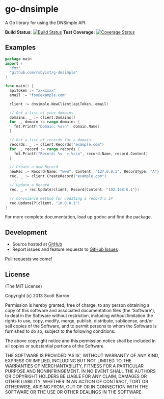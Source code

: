 # go-dnsimple

A Go library for using the DNSimple API.

**Build Status:** [![Build Status](https://travis-ci.org/rubyist/go-dnsimple.png?branch=master)](https://travis-ci.org/rubyist/go-dnsimple)
**Test Coverage:** [![Coverage Status](https://coveralls.io/repos/rubyist/go-dnsimple/badge.png)](https://coveralls.io/r/rubyist/go-dnsimple)
## Examples

```go
package main
import (
  "fmt"
  "github.com/rubyist/g-dnsimple"
)

func main() {
  apiToken := "xxxxxxx"
  email := "foo@example.com"

  client := dnsimple.NewClient(apiToken, email)

  // Get a list of your domains
  domains, _ := client.Domains()
  for _, domain := range domains {
    fmt.Printf("Domain: %s\n", domain.Name)
  }

  // Get a list of records for a domain
  records, _ := client.Records("example.com")
  for _, record := range records {
    fmt.Printf("Record: %s -> %s\n", record.Name, record.Content)
  }

  // Create a new Record
  newRec := Record{Name: "www", Content: "127.0.0.1", RecordType: "A"}
  rec, _ := client.CreateRecord("example.com")

  // Update a Record
  rec, _ = rec.Update(client, Record{Content: "192.168.0.1"})

  // Convnience method for updating a record's IP
  rec.UpdateIP(client, "10.0.0.1")
}
```

For more complete documentation, load up godoc and find the package.

## Development

- Source hosted at [GitHub](https://github.com/rubyist/go-dnsimple)
- Report issues and feature requests to [GitHub Issues](https://github.com/rubyist/go-dnsimple/issues)

Pull requests welcome!

## License

(The MIT License)

Copyright (c) 2013 Scott Barron

Permission is hereby granted, free of charge, to any person obtaining
a copy of this software and associated documentation files (the
'Software'), to deal in the Software without restriction, including
without limitation the rights to use, copy, modify, merge, publish,
distribute, sublicense, and/or sell copies of the Software, and to
permit persons to whom the Software is furnished to do so, subject to
the following conditions:

The above copyright notice and this permission notice shall be
included in all copies or substantial portions of the Software.

THE SOFTWARE IS PROVIDED 'AS IS', WITHOUT WARRANTY OF ANY KIND,
EXPRESS OR IMPLIED, INCLUDING BUT NOT LIMITED TO THE WARRANTIES OF
MERCHANTABILITY, FITNESS FOR A PARTICULAR PURPOSE AND NONINFRINGEMENT.
IN NO EVENT SHALL THE AUTHORS OR COPYRIGHT HOLDERS BE LIABLE FOR ANY
CLAIM, DAMAGES OR OTHER LIABILITY, WHETHER IN AN ACTION OF CONTRACT,
TORT OR OTHERWISE, ARISING FROM, OUT OF OR IN CONNECTION WITH THE
SOFTWARE OR THE USE OR OTHER DEALINGS IN THE SOFTWARE.
